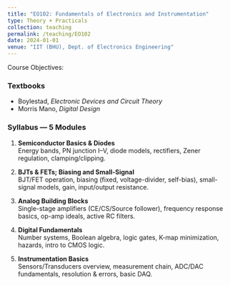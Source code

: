 ```yaml
---
title: "EO102: Fundamentals of Electronics and Instrumentation"
type: Theory + Practicals
collection: teaching
permalink: /teaching/EO102
date: 2024-01-01
venue: "IIT (BHU), Dept. of Electronics Engineering"
---
```


Course Objectives:

### Textbooks
- Boylestad, *Electronic Devices and Circuit Theory*
- Morris Mano, *Digital Design*

### Syllabus — 5 Modules
1. **Semiconductor Basics & Diodes**  
   Energy bands, PN junction I–V, diode models, rectifiers, Zener regulation, clamping/clipping.  

2. **BJTs & FETs; Biasing and Small-Signal**  
   BJT/FET operation, biasing (fixed, voltage-divider, self-bias), small-signal models, gain, input/output resistance.  

3. **Analog Building Blocks**  
   Single-stage amplifiers (CE/CS/Source follower), frequency response basics, op-amp ideals, active RC filters.  

4. **Digital Fundamentals**  
   Number systems, Boolean algebra, logic gates, K-map minimization, hazards, intro to CMOS logic.  

5. **Instrumentation Basics**  
   Sensors/Transducers overview, measurement chain, ADC/DAC fundamentals, resolution & errors, basic DAQ.  
